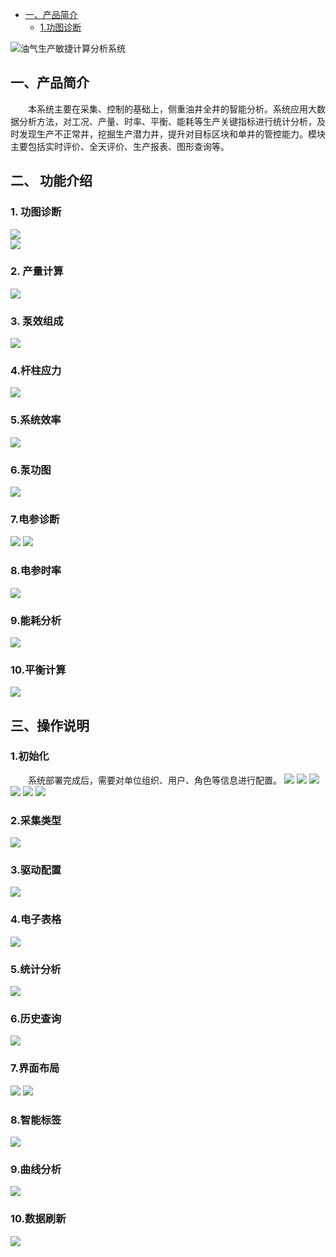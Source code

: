 * [一、产品简介](#一、产品简介)
  * [1.功图诊断](#1.功图诊断)

![油气生产敏捷计算分析系统](https://github.com/JinneePro/AP/blob/master/01.%E7%94%A8%E6%88%B7%E7%99%BB%E5%BD%95.png?raw=true)
## 一、产品简介
&emsp;&emsp;本系统主要在采集、控制的基础上，侧重油井全井的智能分析。系统应用大数据分析方法，对工况、产量、时率、平衡、能耗等生产关键指标进行统计分析，及时发现生产不正常井，挖掘生产潜力井，提升对目标区块和单井的管控能力。模块主要包括实时评价、全天评价、生产报表、图形查询等。
## 二、 功能介绍
### 1. 功图诊断
![](https://github.com/JinneePro/AP/blob/master/image/01.png?raw=true)  
![](https://github.com/JinneePro/AP/blob/master/image/02.png?raw=true)  
### 2. 产量计算
![](https://github.com/JinneePro/AP/blob/master/image/03.png?raw=true)  
### 3. 泵效组成  
![](https://github.com/JinneePro/AP/blob/master/image/04.png?raw=true)  
### 4.杆柱应力
![](https://github.com/JinneePro/AP/blob/master/image/05.png?raw=true)
### 5.系统效率  
![](https://github.com/JinneePro/AP/blob/master/image/06.png?raw=true)
### 6.泵功图
![](https://github.com/JinneePro/AP/blob/master/image/07.png?raw=true)
### 7.电参诊断
![](https://github.com/JinneePro/AP/blob/master/image/08.png?raw=true)
![](https://github.com/JinneePro/AP/blob/master/image/09.png?raw=true)
### 8.电参时率
![](https://github.com/JinneePro/AP/blob/master/image/10.png?raw=true)
### 9.能耗分析
![](https://github.com/JinneePro/AP/blob/master/image/11.png?raw=true)
### 10.平衡计算
![](https://github.com/JinneePro/AP/blob/master/image/12.png?raw=true)  
## 三、操作说明
### 1.初始化
&emsp;&emsp;系统部署完成后，需要对单位组织、用户、角色等信息进行配置。
![](https://github.com/JinneePro/AP/blob/master/image/13.png?raw=true)
![](https://github.com/JinneePro/AP/blob/master/image/14.png?raw=true) 
![](https://github.com/JinneePro/AP/blob/master/image/15.png?raw=true) 
![](https://github.com/JinneePro/AP/blob/master/image/16.png?raw=true) 
![](https://github.com/JinneePro/AP/blob/master/image/17.png?raw=true) 
![](https://github.com/JinneePro/AP/blob/master/image/18.png?raw=true)
### 2.采集类型
![](https://github.com/JinneePro/AP/blob/master/image/19.png?raw=true)
### 3.驱动配置
![](https://github.com/JinneePro/AP/blob/master/image/20.png?raw=true) 
### 4.电子表格
![](https://github.com/JinneePro/AP/blob/master/image/21.png?raw=true) 
### 5.统计分析
![](https://github.com/JinneePro/AP/blob/master/image/22.png?raw=true) 
### 6.历史查询
![](https://github.com/JinneePro/AP/blob/master/image/23.png?raw=true) 
### 7.界面布局
![](https://github.com/JinneePro/AP/blob/master/image/24.png?raw=true) 
![](https://github.com/JinneePro/AP/blob/master/image/25.png?raw=true)
### 8.智能标签
![](https://github.com/JinneePro/AP/blob/master/image/26.png?raw=true) 
### 9.曲线分析
![](https://github.com/JinneePro/AP/blob/master/image/27.png?raw=true)
### 10.数据刷新
![](https://github.com/JinneePro/AP/blob/master/image/28.png?raw=true) 
